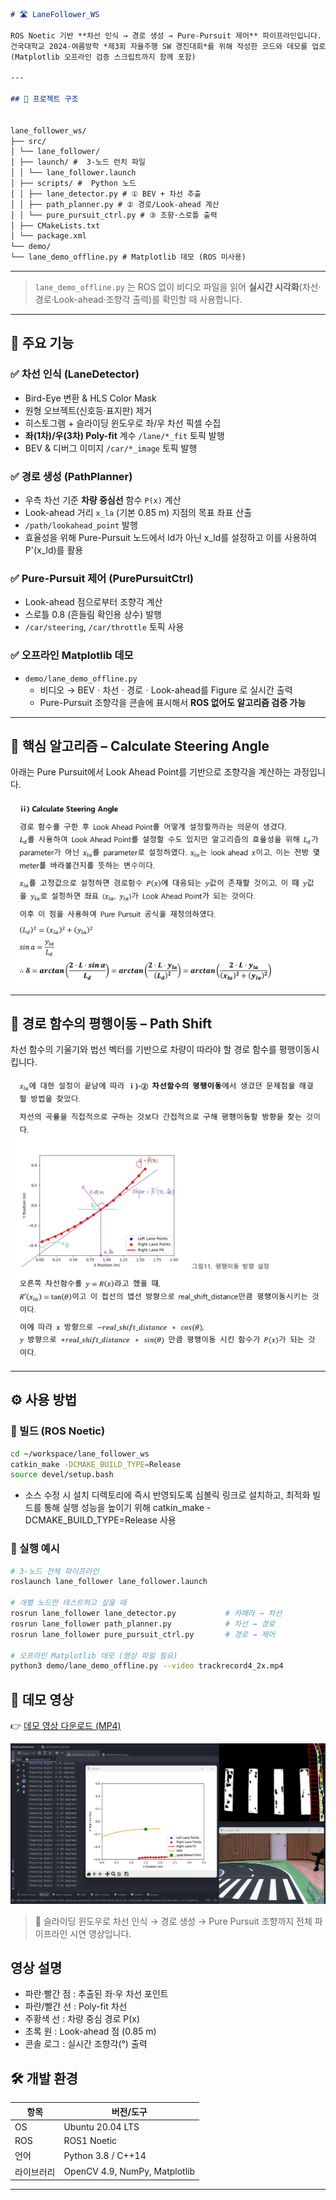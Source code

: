 ```markdown
# 🛣️ LaneFollower_WS

ROS Noetic 기반 **차선 인식 → 경로 생성 → Pure-Pursuit 제어** 파이프라인입니다.  
건국대학교 2024-여름방학 *제3회 자율주행 SW 경진대회*를 위해 작성한 코드와 데모를 업로드합니다.  
(Matplotlib 오프라인 검증 스크립트까지 함께 포함)

---

## 📁 프로젝트 구조


lane_follower_ws/
├── src/
│ └── lane_follower/
│ ├── launch/ #  3-노드 런치 파일
│ │ └── lane_follower.launch
│ ├── scripts/ #  Python 노드
│ │ ├── lane_detector.py # ① BEV + 차선 추출
│ │ ├── path_planner.py # ② 경로/Look-ahead 계산
│ │ └── pure_pursuit_ctrl.py # ③ 조향·스로틀 출력
│ ├── CMakeLists.txt
│ └── package.xml
└── demo/
└── lane_demo_offline.py # Matplotlib 데모 (ROS 미사용)
```

---
> `lane_demo_offline.py` 는 ROS 없이 비디오 파일을 읽어 **실시간 시각화**(차선·경로·Look-ahead·조향각 출력)를 확인할 때 사용합니다.

---

## 🚀 주요 기능

### ✅ 차선 인식 (LaneDetector)
* Bird-Eye 변환 & HLS Color Mask  
* 원형 오브젝트(신호등·표지판) 제거  
* 히스토그램 + 슬라이딩 윈도우로 좌/우 차선 픽셀 수집  
* **좌(1차)/우(3차) Poly-fit** 계수 `/lane/*_fit` 토픽 발행  
* BEV & 디버그 이미지 `/car/*_image` 토픽 발행

### ✅ 경로 생성 (PathPlanner)
* 우측 차선 기준 **차량 중심선** 함수 `P(x)` 계산  
* Look-ahead 거리 `x_la` (기본 0.85 m) 지점의 목표 좌표 산출  
* `/path/lookahead_point` 발행
* 효율성을 위해 Pure-Pursuit 노드에서 ld가 아닌 x_ld를 설정하고 이를 사용하여 P'(x_ld)를 활용

### ✅ Pure-Pursuit 제어 (PurePursuitCtrl)
* Look-ahead 점으로부터 조향각 계산  
* 스로틀 0.8 (흔들림 확인용 상수) 발행  
* `/car/steering`, `/car/throttle` 토픽 사용

### ✅ 오프라인 Matplotlib 데모
* `demo/lane_demo_offline.py`  
  * 비디오 → BEVㆍ차선ㆍ경로ㆍLook-ahead를 Figure 로 실시간 출력  
  * Pure-Pursuit 조향각을 콘솔에 표시해서 **ROS 없어도 알고리즘 검증 가능**

---

## 🧠 핵심 알고리즘 – Calculate Steering Angle

아래는 Pure Pursuit에서 Look Ahead Point를 기반으로 조향각을 계산하는 과정입니다.

![Steering Angle Formula](./docs/steering_formula.png)

---

## 🔀 경로 함수의 평행이동 – Path Shift

차선 함수의 기울기와 법선 벡터를 기반으로 차량이 따라야 할 경로 함수를 평행이동시킵니다.

![Path Shift Explanation](./docs/path_shift.png)

---

## ⚙️ 사용 방법

### 🔧 빌드 (ROS Noetic)

```bash
cd ~/workspace/lane_follower_ws
catkin_make -DCMAKE_BUILD_TYPE=Release
source devel/setup.bash
```
- 소스 수정 시 설치 디렉토리에 즉시 반영되도록 심볼릭 링크로 설치하고, 최적화 빌드를 통해 실행 성능을 높이기 위해 catkin_make -DCMAKE_BUILD_TYPE=Release 사용

### 🚀 실행 예시

```bash
# 3-노드 전체 파이프라인
roslaunch lane_follower lane_follower.launch

# 개별 노드만 테스트하고 싶을 때
rosrun lane_follower lane_detector.py           # 카메라 → 차선
rosrun lane_follower path_planner.py            # 차선 → 경로
rosrun lane_follower pure_pursuit_ctrl.py       # 경로 → 제어

# 오프라인 Matplotlib 데모 (영상 파일 필요)
python3 demo/lane_demo_offline.py --video trackrecord4_2x.mp4
```

## 🎥 데모 영상

👉 [데모 영상 다운로드 (MP4)](https://github.com/imhyeonwoo/Sliding-Windows-Path-Planning-Pure-Pursuit/raw/main/videos/demo_lane_follower.mp4)

[![Demo Video](./videos/demo_thumbnail.png)](https://github.com/imhyeonwoo/Sliding-Windows-Path-Planning-Pure-Pursuit/raw/main/videos/demo_lane_follower.mp4)

> 🔸 슬라이딩 윈도우로 차선 인식 → 경로 생성 → Pure Pursuit 조향까지 전체 파이프라인 시연 영상입니다.

## 영상 설명
- 파란·빨간 점 : 추출된 좌·우 차선 포인트
- 파란/빨간 선 : Poly-fit 차선
- 주황색 선 : 차량 중심 경로 P(x)
- 초록 원 : Look-ahead 점 (0.85 m)
- 콘솔 로그 : 실시간 조향각(°) 출력

## 🛠️ 개발 환경

| 항목            | 버전/도구               |
|-----------------|------------------------|
| OS              | Ubuntu 20.04 LTS           |
| ROS             | ROS1 Noetic            |
| 언어            | Python 3.8 / C++14    |
| 라이브러리            | OpenCV 4.9, NumPy, Matplotlib    |

---

